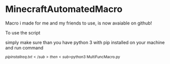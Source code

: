# MinecraftAutomatedMacro

Macro i made for me and my friends to use, is now avaiable on github!


To use the script

simply make sure than you have python 3 with pip installed on your machine and run command

<sub>$pip install req.txt</sub>
then
<sub>$python3 MultiFuncMacro.py</sub>
